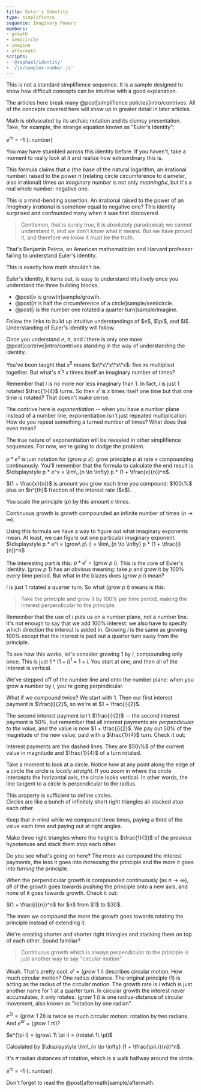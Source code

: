 ```yaml
---
title: Euler's Identity
type: simplifience
sequence: Imaginary Powers
members:
- growth
- semicircle
- imagine
- aftermath
scripts:
- '@raphael/identity'
- '/js/complex-number.js'
---
```


<div class="caution" markdown="block">
This is not a standard simplifience sequence. It is a sample designed to show how difficult concepts can be intuitive with a good explanation.

The articles here break many @post[simplifience policies]intro/contrives. All of the concepts covered here will show up in greater detail in later articles.
</div>

Math is obfuscated by its archaic notation and its clumsy presentation. Take, for example, the strange equation known as "Euler's Identity":

$e^{\pi i} = \text{--}1$
{:.number}

You may have stumbled across this identity before. If you haven't, take a moment to really look at it and realize how extraordinary this is.

This formula claims that $e$ (the base of the natural logarithm, an irrational number) raised to the power $\pi$ (relating circle circumference to diameter, also irrational) times *an imaginary number* is not only *meaningful*, but it's a real whole number: negative one.

This is a mind-bending assertion. An irrational raised to the power of an *imaginary irrational* is somehow equal to negative one? This identity surprised and confounded many when it was first discovered.

> Gentlemen, that is surely true, it is absolutely paradoxical; we cannot understand it, and we don't know what it means. But we have proved it, and therefore we know it must be the truth.

That's Benjamin Peirce, an American mathematician and Harvard professor failing to understand Euler's identity.

This is exactly how math shouldn't be.

Euler's identity, it turns out, is easy to understand intuitively once you understand the three building blocks.

* @post[$e$ is growth]sample/growth.
* @post[$\pi$ is half the circumference of a circle]sample/semicircle.
* @post[$i$ is the number one rotated a quarter turn]sample/imagine.

<aside class="info" markdown="block">
Follow the links to build up intuitive understandings of $e$, $\pi$, and $i$. Understanding of Euler's identity will follow.
</aside>

Once you understand $e$, $\pi$, and $i$ there is only one more @post[contrive]intro/contrives standing in the way of understanding the identity.

You've been taught that $x^5$ means $x\*x\*x\*x\*x$: five $x$s multiplied together. But what's $x^i$? $x$ times itself an imaginary number of times?

Remember that $i$ is no more nor less imaginary than $1$. In fact, $i$ is just $1$ rotated $\frac{1}{4}$ turns. So then $x^i$ is $x$ times itself one time but that one time is rotated? That doesn't make sense.

The contrive here is *exponentiation* -- when you have a number plane instead of a number line, exponentiation isn't just repeated multiplication. How do you repeat something a turned number of times? What does that even mean?

The true nature of exponentiation will be revealed in other simplifience sequences. For now, we're going to dodge the problem.

$p * e^x$ is just notation for $(grow\ p\ x)$: grow principle $p$ at rate $x$ compounding continuously. You'll remember that the formula to calculate the end result is <span class="info" markdown="inline">$\displaystyle p * e^x = \lim\_{n \to \infty} p * (1 + \tfrac{x}{n})^n$</span>.

<aside class="info" markdown="block">
$(1 + \frac{x}{n})$ is amount you grow each time you compound: $100\%$ plus an $n^{th}$ fraction of the interest rate ($x$).

You scale the principle ($p$) by this amount $n$ times.

Continuous growth is growth compounded an infinite number of times ($n \to \infty$).
</aside>

Using this formula we have a way to figure out what imaginary exponents mean. At least, we can figure out one particular imaginary exponent: $\displaystyle p * e^i = (grow\ p\ i) = \lim\_{n \to \infty} p * (1 + \tfrac{i}{n})^n$

The interesting part is this: $p * e^i = (grow\ p\ i)$. This is the core of Euler's identity. $(grow\ p\ 1)$ has an obvious meaning: take $p$ and grow it by $100\%$ every time period. But what in the blazes does $(grow\ p\ i)$ mean?

$i$ is just $1$ rotated a quarter turn. So what $(grow\ p\ i)$ means is this:

> Take the principle and grow it by $100\%$ per time period, making the interest perpendicular to the principle.

Remember that the use of $i$ puts us on a number plane, not a number line. It's not enough to say that we add $100\%$ interest: we also have to specify which direction the interest is added in. Growing $i$ is the same as growing $100\%$ except that the interest is paid out a quarter turn away from the principle.

To see how this works, let's consider growing 1 by $i$, compounding only once. This is just $1 * (1 + i)^1$ = $1 + i$. You start at one, and then all of the interest is vertical.

<div class="complex-plane"></div>

We've stepped off of the number line and onto the number plane: when you grow a number by $i$, you're going perpindicular.

What if we compound twice? We start with $1$. Then our first interest payment is $\frac{i}{2}$, so we're at $1 + \frac{i}{2}$.

The second interest payment isn't $\frac{i}{2}$ -- the second interest payment is $50\%$, but remember that all interest payments are *perpendicular to the value*, and the value is now $1 + \frac{i}{2}$. We pay out $50\%$ of the magnitude of the new value, paid with a $\frac{1}{4}$ turn. Check it out:

<div class="compound" data-n="2"></div>

<aside class="info" markdown="block">
Interest payments are the dashed lines. They are $50\%$ of the current value in magnitude and $\frac{1}{4}$ of a turn rotated.
</aside>

Take a moment to look at a circle. Notice how at any point along the edge of a circle the circle is *locally straight*. If you zoom in where the circle intercepts the horizontal axis, the circle looks vertical. In other words, the line tangent to a circle is <span class="info" markdown="inline">perpendicular to the radius</span>.

<aside class="info" markdown="block">
This property is sufficient to define circles.
</aside>

<div class="tangents"></div>

<aside class="info" markdown="block">
Circles are like a bunch of infinitely short right triangles all stacked atop each other.
</aside>

Keep that in mind while we compound three times, paying a third of the value each time and paying out at right angles.

<div class="compound" data-n="3"></div>

<aside class="info" markdown="block">
Make three right triangles where the height is $\frac{1}{3}$ of the previous hypotenuse and stack them atop each other.
</aside>

Do you see what's going on here? The more we compound the interest payments, the less it goes into *increasing* the principle and the more it goes into *turning* the principle.

When the perpendicular growth is compounded continuously (as $n \to \infty$), *all* of the growth goes towards pushing the principle onto a new axis, and *none* of it goes towards growth. Check it out:

<div class="compound" data-n="[1, 2, 3, 4, 5, 6, 7, 10, 20, 30]" data-circle="true"></div>

<aside class="info" markdown="block">
$(1 + \frac{i}{n})^n$ for $n$ from $1$ to $30$.

The more we compound the more the growth goes towards rotating the principle instead of extending it.
</aside>

We're creating shorter and shorter right triangles and stacking them on top of each other. Sound familiar?

> Continuous growth which is always perpendicular to the principle is just another way to say "circular motion".

Woah. That's pretty cool. $e^i = (grow\ 1\ i)$ describes circular motion. How much circular motion? One radius distance. The original principle ($1$) is acting as the radius of the circular motion. The growth rate is $i$ which is just another name for $1$ at a quarter turn. In circular growth the interest never accumulates, it only rotates. $(grow\ 1\ i)$ is one radius-distance of circular movement, also known as "rotation by one radian".

$e^{2i} = (grow\ 1\ 2i)$ is twice as much circular motion: rotation by two radians. And $e^{\pi i} = (grow\ 1\ \pi i)$?

<div class="compound" data-n="[1, 2, 3, 4, 5, 6, 7, 10, 25, 50, 100]" data-circle="true" data-factor="pi"></div>

<aside class="info" markdown="block">
$e^{\pi i} = (grow\ 1\ \pi i) = (rotate\ 1\ \pi)$

Calculated by $\displaystyle \lim\_{n \to \infty} (1 + \tfrac{\pi\ i}{n})^n$.
</aside>

It's $\pi$ radian distances of rotation, which is a walk halfway around the circle.

$e^{\pi i} = \text{--}1$
{:.number}

<aside class="info" markdown="block">
Don't forget to read the @post[aftermath]sample/aftermath.
</aside>
